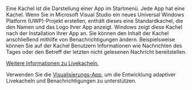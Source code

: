 ﻿Eine Kachel ist die Darstellung einer App im Startmenü. Jede App hat eine Kachel. Wenn Sie in Microsoft Visual Studio ein neues Universal Windows Platform (UWP)-Projekt erstellen, enthält dieses eine Standardkachel, die den Namen und das Logo Ihrer App anzeigt. Windows zeigt diese Kachel nach der Installation Ihrer App an. Sie können den Inhalt der Kachel anschließend mithilfe von Benachrichtigungen ändern. Beispielsweise können Sie auf der Kachel Benutzern Informationen wie Nachrichten des Tages oder den Betreff der letzten nicht gelesenen Nachricht bereitstellen.

[Weitere Informationen zu Livekacheln.](https://docs.microsoft.com/en-us/windows/uwp/controls-and-patterns/tiles-and-notifications-creating-tiles)

Verwenden Sie die [Visualisierungs-App](https://docs.microsoft.com/de-de/windows/uwp/controls-and-patterns/tiles-and-notifications-notifications-visualizer), um die Entwicklung adaptiver Livekacheln und Benachrichtigungen zu unterstützen.
